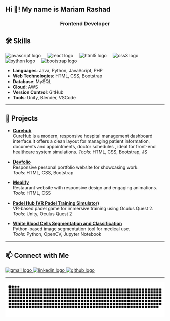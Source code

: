 <h2 align="left">Hi 👋! My name is Mariam Rashad</h2>

<h3 align="center">Frontend Developer</h3>


## 🛠 Skills

<div align="left">
  <img src="https://cdn.jsdelivr.net/gh/devicons/devicon/icons/javascript/javascript-original.svg" height="30" alt="javascript logo"  />
  <img width="12" />
  <img src="https://cdn.jsdelivr.net/gh/devicons/devicon/icons/react/react-original.svg" height="30" alt="react logo"  />
  <img width="12" />
  <img src="https://cdn.jsdelivr.net/gh/devicons/devicon/icons/html5/html5-original.svg" height="30" alt="html5 logo"  />
  <img width="12" />
  <img src="https://cdn.jsdelivr.net/gh/devicons/devicon/icons/css3/css3-original.svg" height="30" alt="css3 logo"  />
  <img width="12" />
  <img src="https://cdn.jsdelivr.net/gh/devicons/devicon/icons/python/python-original.svg" height="30" alt="python logo"  />
  <img width="12" />
  <img src="https://cdn.jsdelivr.net/gh/devicons/devicon/icons/bootstrap/bootstrap-original.svg" height="30" alt="bootstrap logo"  />
</div>

- **Languages**: Java, Python, JavaScript, PHP  
- **Web Technologies**: HTML, CSS, Bootstrap  
- **Database**: MySQL  
- **Cloud**: AWS  
- **Version Control**: GitHub  
- **Tools**: Unity, Blender, VSCode  

---

## 🚀 Projects

- **[Curehub](https://mariamrashad6.github.io/curehub/)**  
  CureHub is a modern, responsive hospital management dashboard interface.It offers a clean layout for
  managing patient information, documents and appointments, doctor schedules , ideal for front-end
  healthcare system simulations.
  *Tools:* HTML, CSS, Bootstrap, JS

- **[Devfolio](https://mariamrashad6.github.io/Devfolio/)**  
  Responsive personal portfolio website for showcasing work.  
  *Tools:* HTML, CSS, Bootstrap

- **[Mealify](https://mariamrashad6.github.io/Mealify/)**  
  Restaurant website with responsive design and engaging animations.  
  *Tools:* HTML, CSS

- **[Padel Hub (VR Padel Training Simulator)](https://github.com/MariamRashad6/Padel-Hub)**  
  VR-based padel game for immersive training using Oculus Quest 2.  
  *Tools:* Unity, Oculus Quest 2

- **[White Blood Cells Segmentation and Classification](https://github.com/MariamRashad6/White-Blood-Cells-Classifier)**  
  Python-based image segmentation tool for medical use.  
  *Tools:* Python, OpenCV, Jupyter Notebook

---

## 📫 Connect with Me

<div align="left">
  <a href="mailto:mariamrashad062@gmail.com" target="_blank">
    <img src="https://img.shields.io/static/v1?message=Gmail&logo=gmail&label=&color=D14836&logoColor=white&labelColor=&style=for-the-badge" height="35" alt="gmail logo"  />
  </a>
  <a href="https://www.linkedin.com/in/mariam-rashad-13428b287" target="_blank">
    <img src="https://img.shields.io/static/v1?message=LinkedIn&logo=linkedin&label=&color=0077B5&logoColor=white&labelColor=&style=for-the-badge" height="35" alt="linkedin logo"  />
  </a>
  <a href="https://github.com/MariamRashad6" target="_blank">
    <img src="https://img.shields.io/static/v1?message=GitHub&logo=github&label=&color=black&logoColor=white&labelColor=&style=for-the-badge" height="35" alt="github logo"  />
  </a>
</div>

---



<div align="center">
  <img src="https://raw.githubusercontent.com/Platane/snk/output/github-contribution-grid-snake-dark.svg" alt="Dark Mode Snake Animation" />
</div>



